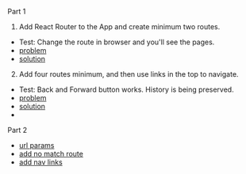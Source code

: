 Part 1

1. Add React Router to the App and create minimum two routes.
- Test: Change the route in browser and you'll see the pages. 
- [problem](https://codesandbox.io/s/react-router-install-question-x8gbd?file=/src/App.jsx)
- [solution](https://codesandbox.io/s/react-router-install-solved-hq3du)
2. Add four routes minimum, and then use links in the top to navigate.
- Test: Back and Forward button works. History is being preserved.
- [problem](https://codesandbox.io/s/react-router-link-question-pmwyc)
- [solution](https://codesandbox.io/s/react-router-link-solution-yopcb)
- 
Part 2

- [url params](https://codesandbox.io/s/react-router-url-params-question-forked-fc3iin?file=/src/App.jsx)
- [add no match route](https://codesandbox.io/s/react-router-404-solution-rlmcj)
- [add nav links](https://codesandbox.io/s/react-router-nav-link-solution-4l6c5)
